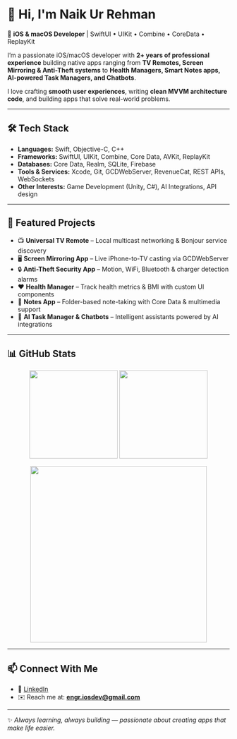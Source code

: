
# 👋 Hi, I'm Naik Ur Rehman  

🚀 **iOS & macOS Developer** | SwiftUI • UIKit • Combine • CoreData • ReplayKit  

I’m a passionate iOS/macOS developer with **2+ years of professional experience** building native apps ranging from **TV Remotes, Screen Mirroring & Anti-Theft systems** to **Health Managers, Smart Notes apps, AI-powered Task Managers, and Chatbots**.  

I love crafting **smooth user experiences**, writing **clean MVVM architecture code**, and building apps that solve real-world problems.  

---

## 🛠️ Tech Stack

- **Languages:** Swift, Objective-C, C++  
- **Frameworks:** SwiftUI, UIKit, Combine, Core Data, AVKit, ReplayKit  
- **Databases:** Core Data, Realm, SQLite, Firebase  
- **Tools & Services:** Xcode, Git, GCDWebServer, RevenueCat, REST APIs, WebSockets  
- **Other Interests:** Game Development (Unity, C#), AI Integrations, API design  

---

## 📱 Featured Projects

- 📺 **Universal TV Remote** – Local multicast networking & Bonjour service discovery  
- 🖥 **Screen Mirroring App** – Live iPhone-to-TV casting via GCDWebServer  
- 🔒 **Anti-Theft Security App** – Motion, WiFi, Bluetooth & charger detection alarms  
- ❤️ **Health Manager** – Track health metrics & BMI with custom UI components  
- 📝 **Notes App** – Folder-based note-taking with Core Data & multimedia support  
- 🤖 **AI Task Manager & Chatbots** – Intelligent assistants powered by AI integrations  

---
## 📊 GitHub Stats  

<p align="center">
  <img src="https://github-readme-stats.vercel.app/api?username=NaikUrRehman&show_icons=true&include_all_commits=true&count_private=true&theme=radical" height="200" />
  <img src="https://github-readme-stats.vercel.app/api/top-langs/?username=NaikUrRehman&layout=compact&theme=radical" height="200" />
</p>

<p align="center">
  <img src="https://streak-stats.demolab.com?user=NaikUrRehman&theme=radical&hide_border=true" height="400" />
</p>

---

## 📫 Connect With Me

- 💼 [LinkedIn](https://www.linkedin.com/in/naik-ur-rehman-0a0a85210/)
- ✉️ Reach me at: **engr.iosdev@gmail.com**  

---

✨ *Always learning, always building — passionate about creating apps that make life easier.*  
